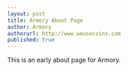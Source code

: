 ```yaml
---
layout: post
title: Armory About Page
author: Armory
authorurl: http://www.weusecoins.com
published: true
---
```


This is an early about page for Armory.
